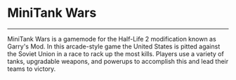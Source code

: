 # MiniTank Wars #

---

MiniTank Wars is a gamemode for the Half-Life 2 modification known as Garry's Mod. In this arcade-style game the United States is pitted against the Soviet Union in a race to rack up the most kills. Players use a variety of tanks, upgradable weapons, and powerups to accomplish this and lead their teams to victory.